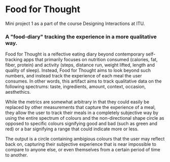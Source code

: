 # Food for Thought
Mini project 1 as a part of the course Designing Interactions at ITU.

### A "food-diary" tracking the experience in a more qualitative way. 

Food for Thought is a relfective eating diary beyond contemporary self-tracking apps that primarily focuses on nutrition consumed (calories, fat, fiber, protein) and activity (steps, distance run, weight lifted, length and quality of sleep). Instead, Food for Thought aims to look beyond such numbers, and instead track the experience of each meal the user consumes. In other words, this artifact aims to track qualitative data on the following spectrums: taste, ingredients, amount, context, occasion, aesthethics.

While the metrics are somewhat arbitrary in that they could easily be replaced by other measurements that capture the experience of a meal, they allow the user to track their meals in a completely subjective way by using the entire spectrum of colours and the non-directional shape circle as opposed to specific colours signifying good and bad (such as green and red) or a bar signifying a range that could indicate more or less.

The output is a circle containing ambigious colours that the user may reflect back on, capturing their subjective experience that is near impossible to compare to anyone else, or even themselves from a certain period of time to another. 
